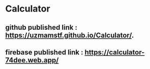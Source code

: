 # Calculator

## github published link :  https://uzmamstf.github.io/Calculator/.
## firebase published link : https://calculator-74dee.web.app/
